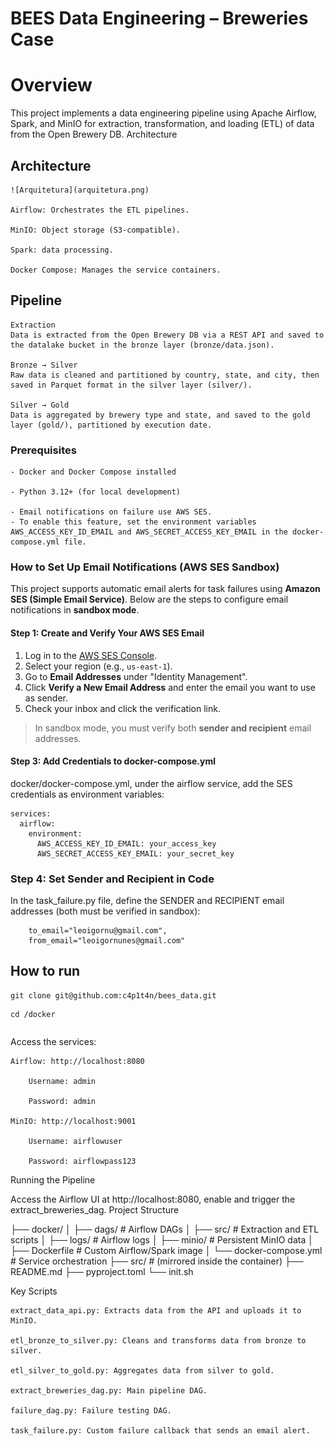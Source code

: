 # BEES Data Engineering – Breweries Case
# Overview

This project implements a data engineering pipeline using Apache Airflow, Spark, and MinIO for extraction, transformation, and loading (ETL) of data from the Open Brewery DB. 
Architecture

## Architecture
    ![Arquitetura](arquitetura.png)

    Airflow: Orchestrates the ETL pipelines.

    MinIO: Object storage (S3-compatible).

    Spark: data processing.

    Docker Compose: Manages the service containers.


## Pipeline

    Extraction
    Data is extracted from the Open Brewery DB via a REST API and saved to the datalake bucket in the bronze layer (bronze/data.json).

    Bronze → Silver
    Raw data is cleaned and partitioned by country, state, and city, then saved in Parquet format in the silver layer (silver/).

    Silver → Gold
    Data is aggregated by brewery type and state, and saved to the gold layer (gold/), partitioned by execution date.


### Prerequisites

    - Docker and Docker Compose installed

    - Python 3.12+ (for local development)

    - Email notifications on failure use AWS SES. 
    - To enable this feature, set the environment variables AWS_ACCESS_KEY_ID_EMAIL and AWS_SECRET_ACCESS_KEY_EMAIL in the docker-compose.yml file.

### How to Set Up Email Notifications (AWS SES Sandbox)

This project supports automatic email alerts for task failures using **Amazon SES (Simple Email Service)**. Below are the steps to configure email notifications in **sandbox mode**.

#### Step 1: Create and Verify Your AWS SES Email

1. Log in to the [AWS SES Console](https://console.aws.amazon.com/ses/home).
2. Select your region (e.g., `us-east-1`).
3. Go to **Email Addresses** under "Identity Management".
4. Click **Verify a New Email Address** and enter the email you want to use as sender.
5. Check your inbox and click the verification link.

> In sandbox mode, you must verify both **sender and recipient** email addresses.

#### Step 3: Add Credentials to docker-compose.yml

docker/docker-compose.yml, under the airflow service, add the SES credentials as environment variables:

```
services:
  airflow:
    environment:
      AWS_ACCESS_KEY_ID_EMAIL: your_access_key
      AWS_SECRET_ACCESS_KEY_EMAIL: your_secret_key
```
### Step 4: Set Sender and Recipient in Code

In the task_failure.py file, define the SENDER and RECIPIENT email addresses (both must be verified in sandbox):

```
    to_email="leoigornu@gmail.com",
    from_email="leoigornunes@gmail.com"
```
## How to run

```
git clone git@github.com:c4p1t4n/bees_data.git
```

```
cd /docker
```

```

```




Access the services:

    Airflow: http://localhost:8080

        Username: admin

        Password: admin

    MinIO: http://localhost:9001

        Username: airflowuser

        Password: airflowpass123

Running the Pipeline

Access the Airflow UI at http://localhost:8080, enable and trigger the extract_breweries_dag.
Project Structure

├── docker/
│   ├── dags/                # Airflow DAGs
│   ├── src/                 # Extraction and ETL scripts
│   ├── logs/                # Airflow logs
│   ├── minio/               # Persistent MinIO data
│   ├── Dockerfile           # Custom Airflow/Spark image
│   └── docker-compose.yml   # Service orchestration
├── src/                     # (mirrored inside the container)
├── README.md
├── pyproject.toml
└── init.sh

Key Scripts

    extract_data_api.py: Extracts data from the API and uploads it to MinIO.

    etl_bronze_to_silver.py: Cleans and transforms data from bronze to silver.

    etl_silver_to_gold.py: Aggregates data from silver to gold.

    extract_breweries_dag.py: Main pipeline DAG.

    failure_dag.py: Failure testing DAG.

    task_failure.py: Custom failure callback that sends an email alert.